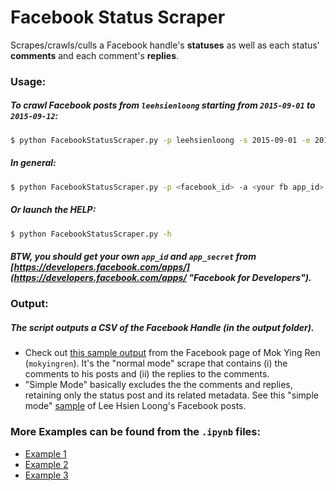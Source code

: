 # Facebook Status Scraper
Scrapes/crawls/culls a Facebook handle's **statuses** as well as each status' **comments** and each comment's **replies**.

### Usage:

##### To crawl Facebook posts from ``leehsienloong`` starting from ``2015-09-01`` to ``2015-09-12``:
```bash
$ python FacebookStatusScraper.py -p leehsienloong -s 2015-09-01 -e 2015-09-12
```

##### In general:
```bash
$ python FacebookStatusScraper.py -p <facebook_id> -a <your fb app_id> -t <your fb app_secret> -s <start-date> -e <end-date> -S <use-simple-mode>
```

##### Or launch the *HELP*:
```bash
$ python FacebookStatusScraper.py -h
```

##### BTW, you should get your own ``app_id`` and ``app_secret`` from [https://developers.facebook.com/apps/](https://developers.facebook.com/apps/ "Facebook for Developers").

### Output:

##### The script outputs a CSV of the Facebook Handle (in the *output* folder).
- Check out [this sample output](https://github.com/jovianlin/facebook-status-scraper/blob/master/output/mokyingren_2016-01-18_210427_fb_page_feed.csv "mokyingren sample output") from the Facebook page of Mok Ying Ren \(``mokyingren``\). It's the "normal mode" scrape that contains (i) the comments to his posts and (ii) the replies to the comments.
- "Simple Mode" basically excludes the the comments and replies, retaining only the status post and its related metadata. See this "simple mode" [sample](https://github.com/jovianlin/facebook-status-scraper/blob/master/output/leehsienloong_2016-01-18_210825_fb_page_feed_SIMPLE_MODE.csv) of Lee Hsien Loong's Facebook posts.
 
### More Examples can be found from the ``.ipynb`` files:
- [Example 1](https://github.com/jovianlin/facebook-status-scraper/blob/master/example-1-crawl-statuses-only.ipynb)
- [Example 2](https://github.com/jovianlin/facebook-status-scraper/blob/master/example-2-crawl-statuses-comments-and-replies.ipynb)
- [Example 3](https://github.com/jovianlin/facebook-status-scraper/blob/master/example-3-crawl-from-a-list-of-status-ids.ipynb)
